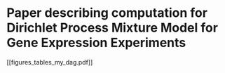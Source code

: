 # Paper describing computation for Dirichlet Process Mixture Model for Gene Expression Experiments

[[figures_tables_my_dag.pdf]]
